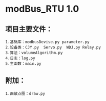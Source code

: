 # modBus_RTU 1.0
## 项目主要文件：

    1.基础库：modbusDevise.py parameter.py
    2.设备类：CJY.py  Servo.py  WDJ.py Relay.py
    3.算法：volumeAlgorithm.py
    4.日志：log.py
    5.主函数：main.py

## 附加：
    1.画散点图：draw.py

